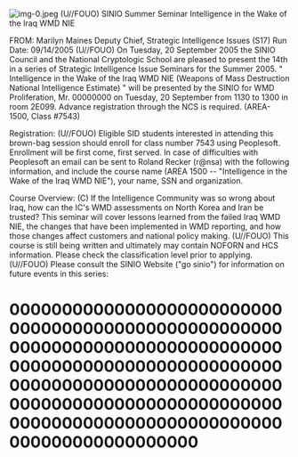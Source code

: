 ![img-0.jpeg](img-0.jpeg)
(U//FOUO) SINIO Summer Seminar Intelligence in the Wake of the Iraq WMD NIE

FROM: Marilyn Maines
Deputy Chief, Strategic Intelligence Issues (S17)
Run Date: 09/14/2005
(U//FOUO) On Tuesday, 20 September 2005 the SINIO Council and the National Cryptologic School are pleased to present the 14th in a series of Strategic Intelligence Issue Seminars for the Summer 2005. " Intelligence in the Wake of the Iraq WMD NIE (Weapons of Mass Destruction National Intelligence Estimate) " will be presented by the SINIO for WMD Proliferation, Mr. 00000000 on Tuesday, 20 September from 1130 to 1300 in room 2E099. Advance registration through the NCS is required. (AREA-1500, Class \#7543)

Registration:
(U//FOUO) Eligible SID students interested in attending this brown-bag session should enroll for class number 7543 using Peoplesoft. Enrollment will be first come, first served. In case of difficulties with Peoplesoft an email can be sent to Roland Recker (r@nsa) with the following information, and include the course name (AREA 1500 -- "Intelligence in the Wake of the Iraq WMD NIE"), your name, SSN and organization.

Course Overview:
(C) If the Intelligence Community was so wrong about Iraq, how can the IC's WMD assessments on North Korea and Iran be trusted? This seminar will cover lessons learned from the failed Iraq WMD NIE, the changes that have been implemented in WMD reporting, and how those changes affect customers and national policy making.
(U//FOUO) This course is still being written and ultimately may contain NOFORN and HCS information. Please check the classification level prior to applying.
(U//FOUO) Please consult the SINIO Website ("go sinio") for information on future events in this series:

# 00000000000000000000000000000000000000000000000000000000000000000000000000000000000000000000000000000000000000000000000000000000000000000000000000000000000000000000000000000000000000000000000000000000
